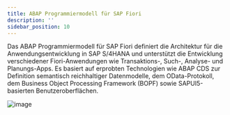 ```yaml
---
title: ABAP Programmiermodell für SAP Fiori
description: ''
sidebar_position: 10
---
```


Das ABAP Programmiermodell für SAP Fiori definiert die Architektur für die Anwendungsentwicklung in SAP S/4HANA und unterstützt die Entwicklung verschiedener Fiori-Anwendungen wie Transaktions-, Such-, Analyse- und Planungs-Apps. Es basiert auf erprobten Technologien wie ABAP CDS zur Definition semantisch reichhaltiger Datenmodelle, dem OData-Protokoll, dem Business Object Processing Framework (BOPF) sowie SAPUI5-basierten Benutzeroberflächen.

![image](https://user-images.githubusercontent.com/47243617/194999078-ce53dbf6-e033-4f5a-ab5f-1e8da6558d30.png)